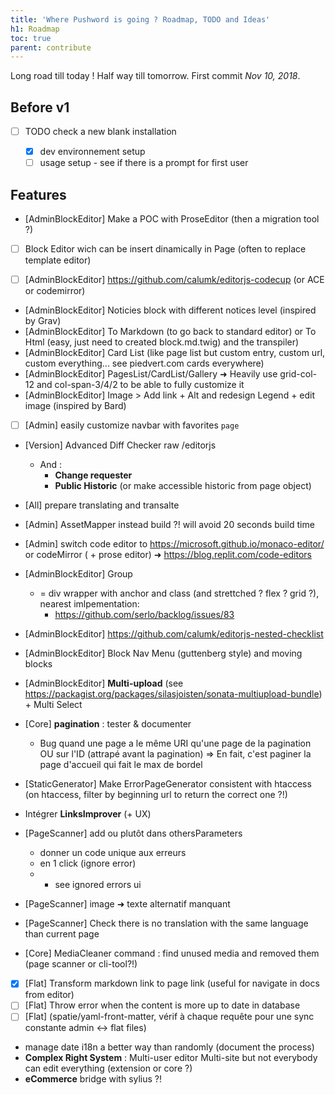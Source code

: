 ```yaml
---
title: 'Where Pushword is going ? Roadmap, TODO and Ideas'
h1: Roadmap
toc: true
parent: contribute
---
```


Long road till today ! Half way till tomorrow. First commit _Nov 10, 2018_.

## Before v1

- [ ] TODO check a new blank installation

  - [x] dev environnement setup
  - [ ] usage setup - see if there is a prompt for first user

## Features

- [AdminBlockEditor] Make a POC with ProseEditor (then a migration tool ?)

- [ ] Block Editor wich can be insert dinamically in Page (often to replace template editor)

- [ ] [AdminBlockEditor] https://github.com/calumk/editorjs-codecup (or ACE or codemirror)

- [AdminBlockEditor] Noticies block with different notices level (inspired by Grav)
- [AdminBlockEditor] To Markdown (to go back to standard editor) or To Html (easy, just need to created block.md.twig) and the transpiler)
- [AdminBlockEditor] Card List (like page list but custom entry, custom url, custom everything... see piedvert.com cards everywhere)
- [AdminBlockEditor] PagesList/CardList/Gallery ➜ Heavily use grid-col-12 and col-span-3/4/2 to be able to fully customize it
- [AdminBlockEditor] Image > Add link + Alt and redesign Legend + edit image (inspired by Bard)

- [ ] [Admin] easily customize navbar with favorites `page`

- [Version] Advanced Diff Checker raw /editorjs

  - And :
    - **Change requester**
    - **Public Historic** (or make accessible historic from page object)

- [All] prepare translating and transalte

- [Admin] AssetMapper instead build ?! will avoid 20 seconds build time
- [Admin] switch code editor to https://microsoft.github.io/monaco-editor/ or codeMirror ( + prose editor) ➜ https://blog.replit.com/code-editors

- [AdminBlockEditor] Group
  - = div wrapper with anchor and class (and strettched ? flex ? grid ?), nearest imlpementation:
    - https://github.com/serlo/backlog/issues/83
- [AdminBlockEditor] https://github.com/calumk/editorjs-nested-checklist
- [AdminBlockEditor] Block Nav Menu (guttenberg style) and moving blocks
- [AdminBlockEditor] **Multi-upload** (see https://packagist.org/packages/silasjoisten/sonata-multiupload-bundle) + Multi Select

- [Core] **pagination** : tester & documenter

  - Bug quand une page a le même URI qu'une page de la pagination OU sur l'ID (attrapé avant la pagination)
    => En fait, c'est paginer la page d'accueil qui fait le max de bordel

- [StaticGenerator] Make ErrorPageGenerator consistent with htaccess (on htaccess, filter by beginning url to return the correct one ?!)

- Intégrer **LinksImprover** (+ UX)

- [PageScanner] add <!-- page-scanner-ignore: what to ignore --> ou plutôt dans othersParameters
  - donner un code unique aux erreurs
  - en 1 click (ignore error)
  - - see ignored errors ui
- [PageScanner] image ➜ texte alternatif manquant
- [PageScanner] Check there is no translation with the same language than current page

- [Core] MediaCleaner command : find unused media and removed them (page scanner or cli-tool?!)

- [x] [Flat] Transform markdown link to page link (useful for navigate in docs from editor)
- [ ] [Flat] Throw error when the content is more up to date in database
- [ ] [Flat] (spatie/yaml-front-matter, vérif à chaque requête pour une sync constante admin <-> flat files)

- manage date i18n a better way than randomly (document the process)
- **Complex Right System** : Multi-user editor Multi-site but not everybody can edit everything (extension or core ?)
- **eCommerce** bridge with sylius ?!
